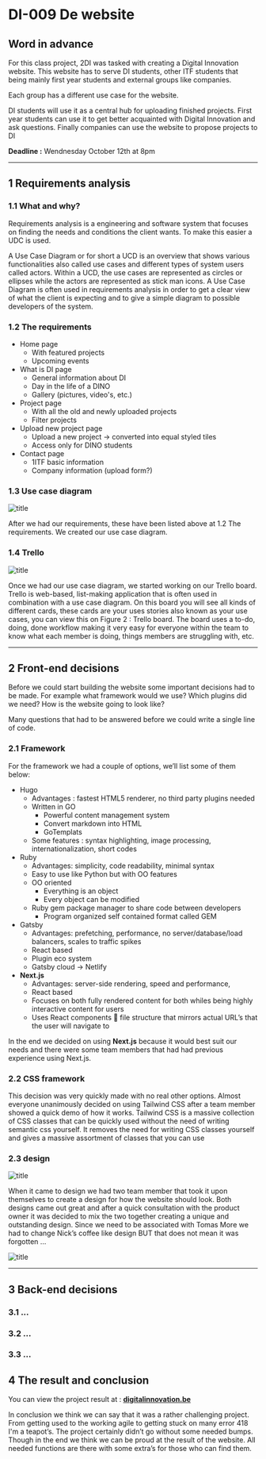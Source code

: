 # DI-009 De website 

## Word in advance
For this class project, 2DI was tasked with creating a Digital Innovation website. This website has to serve DI students, other ITF students that being mainly first year students and external groups like companies.

Each group has a different use case for the website. 

DI students will use it as a central hub for uploading finished projects. First year students can use it to get better acquainted with Digital Innovation and ask questions. 
Finally companies can use the website to propose projects to DI

**Deadline :** Wendnesday October 12th at 8pm

---

## 1 Requirements analysis
### 1.1	What and why? 
Requirements analysis is a engineering and software system that focuses on finding the needs and conditions the client wants. 
To make this easier a UDC is used.

A Use Case Diagram or for short a UCD is an overview that shows various functionalities also called use cases and different types of system users called actors. Within a UCD, the use cases are represented as circles or ellipses while the actors are represented as stick man icons. 
A Use Case Diagram is often used in requirements analysis in order to get a clear view of what the client is expecting and to give a simple diagram to possible developers of the system.

### 1.2	The requirements
 * Home page
    * With featured projects
    * Upcoming events 
 * What is DI page
    * General information about DI
    * Day in the life of a DINO
    * Gallery (pictures, video's, etc.)
 * Project page
    * With all the old and newly uploaded projects
    * Filter projects
 * Upload new project page
    * Upload a new project  -> converted into equal styled tiles
    * Access only for DINO students
 * Contact page
    * 1ITF basic information
    * Company information (upload form?)

### 1.3	Use case diagram
![title](Images/ucd.png)

After we had our requirements, these have been listed above at 1.2 The requirements. We created our use case diagram.

### 1.4 Trello
![title](Images/trello.png)

Once we had our use case diagram, we started working on our Trello board.
Trello is web-based, list-making application that is often used in combination with a use case diagram. 
On this board you will see all kinds of different cards, these cards are your uses stories also known as your use cases, you can view this on Figure 2 : Trello board. 
The board uses a to-do, doing, done workflow making it very easy for everyone within the team to know what each member is doing, things members are struggling with, etc.

---

## 2 Front-end decisions
Before we could start building the website some important decisions had to be made. For example what framework would we use? Which plugins did we need? How is the website going to look like?

Many questions that had to be answered before we could write a single line of code.

### 2.1 Framework
For the framework we had a couple of options, we’ll list some of them below:
* Hugo 
    * Advantages : fastest HTML5 renderer, no third party plugins needed
    * Written in GO 
        * Powerful content management system
        * Convert markdown into HTML
        * GoTemplats 
    * Some features : syntax highlighting, image processing, internationalization, short codes
* Ruby 
    * Advantages: simplicity, code readability, minimal syntax
    * Easy to use like Python but with OO features
    * OO oriented
        * Everything is an object
        * Every object can be modified
    * Ruby gem package manager to share code between developers
        * Program organized self contained format called GEM 
* Gatsby
    * Advantages: prefetching, performance, no server/database/load balancers, scales to traffic spikes
    * React based 
    * Plugin eco system
    * Gatsby cloud -> Netlify
* **Next.js**
    * Advantages: server-side rendering, speed and performance, 
    * React based
    * Focuses on both fully rendered content for both whiles being highly interactive content for users 
    * Uses React components  file structure that mirrors actual URL’s that the user will navigate to

In the end we decided on using **Next.js** because it would best suit our needs and there were some team members that had had previous experience using Next.js.

### 2.2	CSS framework
This decision was very quickly made with no real other options.
Almost everyone unanimously decided on using Tailwind CSS after a team member showed a quick demo of how it works.
Tailwind CSS is a massive collection of CSS classes that can be quickly used without the need of writing semantic css yourself. It removes the need for writing CSS classes yourself and gives a massive assortment of classes that you can use

### 2.3 design
![title](Images/designs.PNG)

When it came to design we had two team member that took it upon themselves to create a design for how the website should look.
Both designs came out great and after a quick consultation with the product owner it was decided to mix the two together creating a unique and outstanding design.
Since we need to be associated with Tomas More we had to change Nick’s coffee like design BUT that does not mean it was forgotten … 

![title](Images/finaldesign.png)

---

## 3 Back-end decisions
### 3.1 ... 
### 3.2 ... 
### 3.3 ... 

## 4 The result and conclusion
You can view the project result at : **[digitalinnovation.be](https://digitalinnovation.be/)**

In conclusion we think we can say that it was a rather challenging project.
From getting used to the working agile to getting stuck on many error 418 I'm a teapot’s. The project certainly didn’t go without some needed bumps. 
Though in the end we think we can be proud at the result of the website.
All needed functions are there with some extra’s for those who can find them. 

